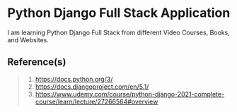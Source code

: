 # Python Django Full Stack Application

I am learning Python Django Full Stack from different Video Courses, Books, and Websites.

## Reference(s)

> 1. <https://docs.python.org/3/>
> 1. <https://docs.djangoproject.com/en/5.1/>
> 1. <https://www.udemy.com/course/python-django-2021-complete-course/learn/lecture/27266564#overview>
